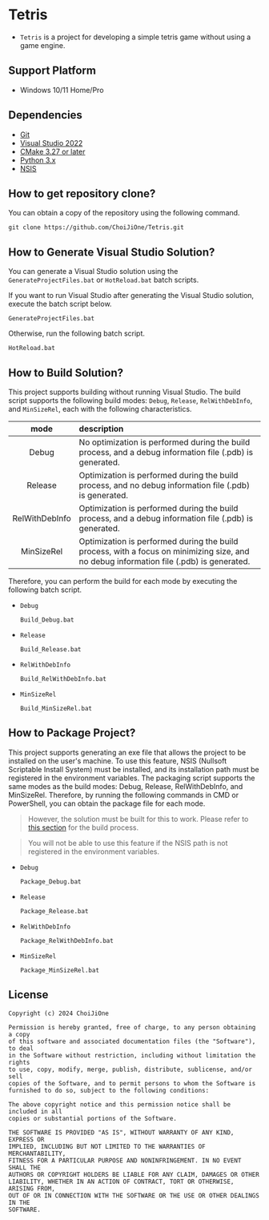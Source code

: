 # Tetris
- `Tetris` is a project for developing a simple tetris game without using a game engine.

## Support Platform
- Windows 10/11 Home/Pro

## Dependencies
- [Git](https://git-scm.com/)
- [Visual Studio 2022](https://visualstudio.microsoft.com/ko/)
- [CMake 3.27 or later](https://cmake.org/)
- [Python 3.x](https://www.python.org/)
- [NSIS](https://nsis.sourceforge.io/Download)

## How to get repository clone?

You can obtain a copy of the repository using the following command.

```
git clone https://github.com/ChoiJiOne/Tetris.git
```

## How to Generate Visual Studio Solution?

You can generate a Visual Studio solution using the `GenerateProjectFiles.bat` or `HotReload.bat` batch scripts.  

If you want to run Visual Studio after generating the Visual Studio solution, execute the batch script below. 
```
GenerateProjectFiles.bat 
```
Otherwise, run the following batch script.
```
HotReload.bat
```

## How to Build Solution?

This project supports building without running Visual Studio. The build script supports the following build modes: `Debug`, `Release`, `RelWithDebInfo`, and `MinSizeRel`, each with the following characteristics.

| mode | description |
|:---:|:---|
| Debug | No optimization is performed during the build process, and a debug information file (.pdb) is generated. |
| Release | Optimization is performed during the build process, and no debug information file (.pdb) is generated. |
| RelWithDebInfo | Optimization is performed during the build process, and a debug information file (.pdb) is generated. |
| MinSizeRel | Optimization is performed during the build process, with a focus on minimizing size, and no debug information file (.pdb) is generated. |

Therefore, you can perform the build for each mode by executing the following batch script.
- `Debug`
  ```
  Build_Debug.bat
  ```
- `Release`
  ```
  Build_Release.bat
  ```
- `RelWithDebInfo`
  ```
  Build_RelWithDebInfo.bat
  ```
- `MinSizeRel`
  ```
  Build_MinSizeRel.bat
  ```

## How to Package Project?

This project supports generating an exe file that allows the project to be installed on the user's machine. To use this feature, NSIS (Nullsoft Scriptable Install System) must be installed, and its installation path must be registered in the environment variables. The packaging script supports the same modes as the build modes: Debug, Release, RelWithDebInfo, and MinSizeRel. Therefore, by running the following commands in CMD or PowerShell, you can obtain the package file for each mode.

> However, the solution must be built for this to work. Please refer to [this section](#how-to-build-solution) for the build process.

> You will not be able to use this feature if the NSIS path is not registered in the environment variables.

- `Debug`
  ```
  Package_Debug.bat
  ```
- `Release`
  ```
  Package_Release.bat
  ```
- `RelWithDebInfo`
  ```
  Package_RelWithDebInfo.bat
  ```
- `MinSizeRel`
  ```
  Package_MinSizeRel.bat
  ```

## License

```
Copyright (c) 2024 ChoiJiOne

Permission is hereby granted, free of charge, to any person obtaining a copy
of this software and associated documentation files (the "Software"), to deal
in the Software without restriction, including without limitation the rights
to use, copy, modify, merge, publish, distribute, sublicense, and/or sell
copies of the Software, and to permit persons to whom the Software is
furnished to do so, subject to the following conditions:

The above copyright notice and this permission notice shall be included in all
copies or substantial portions of the Software.

THE SOFTWARE IS PROVIDED "AS IS", WITHOUT WARRANTY OF ANY KIND, EXPRESS OR
IMPLIED, INCLUDING BUT NOT LIMITED TO THE WARRANTIES OF MERCHANTABILITY,
FITNESS FOR A PARTICULAR PURPOSE AND NONINFRINGEMENT. IN NO EVENT SHALL THE
AUTHORS OR COPYRIGHT HOLDERS BE LIABLE FOR ANY CLAIM, DAMAGES OR OTHER
LIABILITY, WHETHER IN AN ACTION OF CONTRACT, TORT OR OTHERWISE, ARISING FROM,
OUT OF OR IN CONNECTION WITH THE SOFTWARE OR THE USE OR OTHER DEALINGS IN THE
SOFTWARE.
```
